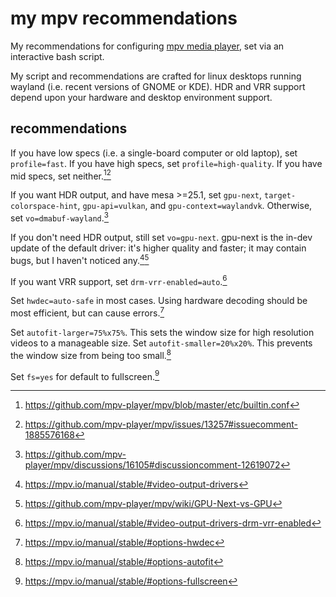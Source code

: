 # my mpv recommendations

My recommendations for configuring [mpv media player](https://mpv.io/), set via an interactive bash script.

My script and recommendations are crafted for linux desktops running wayland (i.e. recent versions of GNOME or KDE). HDR and VRR support depend upon your hardware and desktop environment support.

## recommendations

If you have low specs (i.e. a single-board computer or old laptop), set `profile=fast`. If you have high specs, set `profile=high-quality`. If you have mid specs, set neither.[^profile][^profile2]

If you want HDR output, and have mesa >=25.1, set `gpu-next`, `target-colorspace-hint`, `gpu-api=vulkan`, and `gpu-context=waylandvk`. Otherwise, set `vo=dmabuf-wayland`.[^hdrchoice]

If you don't need HDR output, still set `vo=gpu-next`. gpu-next is the in-dev update of the default driver: it's higher quality and faster; it may contain bugs, but I haven't noticed any.[^vo][^gpunext]

If you want VRR support, set `drm-vrr-enabled=auto`.[^vrr]

Set `hwdec=auto-safe` in most cases. Using hardware decoding should be most efficient, but can cause errors.[^hwdec]

Set `autofit-larger=75%x75%`. This sets the window size for high resolution videos to a manageable size. Set `autofit-smaller=20%x20%`. This prevents the window size from being too small.[^autofit]

Set `fs=yes` for default to fullscreen.[^fs]

[^profile]: https://github.com/mpv-player/mpv/blob/master/etc/builtin.conf
[^profile2]: https://github.com/mpv-player/mpv/issues/13257#issuecomment-1885576168
[^hdrchoice]: https://github.com/mpv-player/mpv/discussions/16105#discussioncomment-12619072
[^vo]: https://mpv.io/manual/stable/#video-output-drivers
[^gpunext]: https://github.com/mpv-player/mpv/wiki/GPU-Next-vs-GPU
[^vrr]: https://mpv.io/manual/stable/#video-output-drivers-drm-vrr-enabled
[^hwdec]: https://mpv.io/manual/stable/#options-hwdec
[^autofit]: https://mpv.io/manual/stable/#options-autofit
[^fs]: https://mpv.io/manual/stable/#options-fullscreen
